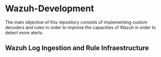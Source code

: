 # Wazuh-Development

The main objective of this repository consists of implementing custom decoders and rules in order to improve the capacities of Wazuh in order to detect more alerts.

## Wazuh Log Ingestion and Rule Infraestructure
